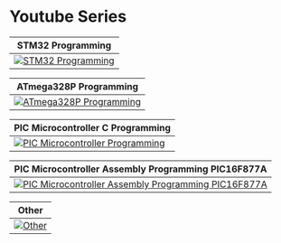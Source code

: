 # Youtube Series

| **STM32 Programming** |
| ------------- |
| [![STM32 Programming](https://img.youtube.com/vi/yvcAiSN7u8I/maxresdefault.jpg)](https://www.youtube.com/watch?v=yvcAiSN7u8I&list=PLtuqBdbsL-DvXMyzhGnODxjYmrH9v-PPY "STM32 Programming") |

| **ATmega328P Programming** |
| ------------- |
| [![ATmega328P Programming](https://img.youtube.com/vi/BHryCFw2U30/maxresdefault.jpg)](https://www.youtube.com/watch?v=BHryCFw2U30&list=PLtuqBdbsL-DvbB6QAGgoGBAEsGuXfGFoF "ATmega328P Programming") |

| **PIC Microcontroller C Programming**  
| ------------- |
| [![PIC Microcontroller Programming](https://img.youtube.com/vi/KSI6fzOPVz0/maxresdefault.jpg)](https://www.youtube.com/watch?v=KSI6fzOPVz0&list=PLtuqBdbsL-DtSo1a9pS4sLkoaU3Or2pl3 "PIC Microcontroller Programming")  |

| **PIC Microcontroller Assembly Programming PIC16F877A**  |
| ------------- |
| [![PIC Microcontroller Assembly Programming PIC16F877A](https://img.youtube.com/vi/N36CCP9rcuM/maxresdefault.jpg)](https://www.youtube.com/watch?v=N36CCP9rcuM&list=PLtuqBdbsL-DuQB1DQAowWUEhTdI4KCVIZ "PIC Microcontroller Assembly Programming PIC16F877A")  |

| **Other** |
| ------------- |
| [![Other](https://img.youtube.com/vi/sB1cRaoJuiI/maxresdefault.jpg)](https://www.youtube.com/watch?v=3HPKCUJqcRU&list=PLtuqBdbsL-Dt53HHMKdjB6HPhTYqFmze- "Other") |
